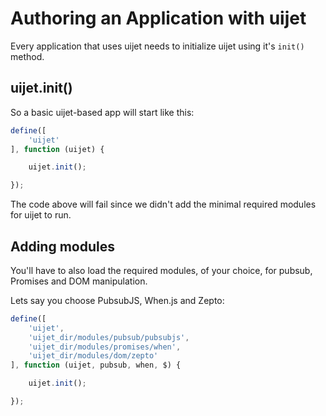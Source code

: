 # Authoring an Application with uijet

Every application that uses uijet needs to initialize uijet using it's `init()` method.

## uijet.init()

So a basic uijet-based app will start like this:

```javascript
define([
    'uijet'
], function (uijet) {

    uijet.init();

});
```

The code above will fail since we didn't add the minimal required modules for uijet to run.

## Adding modules

You'll have to also load the required modules, of your choice, for pubsub, Promises
and DOM manipulation.

Lets say you choose PubsubJS, When.js and Zepto:

```javascript
define([
    'uijet',
    'uijet_dir/modules/pubsub/pubsubjs',
    'uijet_dir/modules/promises/when',
    'uijet_dir/modules/dom/zepto'
], function (uijet, pubsub, when, $) {

    uijet.init();

});
```

